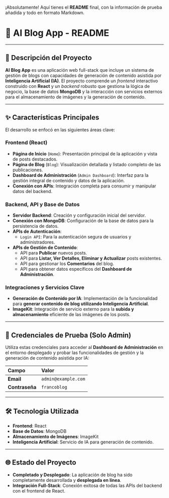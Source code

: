 ¡Absolutamente! Aquí tienes el **README** final, con la información de prueba añadida y todo en formato Markdown.

# 🚀 AI Blog App - README

---

## 📝 Descripción del Proyecto

**AI Blog App** es una aplicación web full-stack que incluye un sistema de gestión de blogs con capacidades de generación de contenido asistida por **Inteligencia Artificial (IA)**. El proyecto comprende un *frontend* interactivo construido con **React** y un *backend* robusto que gestiona la lógica de negocio, la base de datos **MongoDB** y la interacción con servicios externos para el almacenamiento de imágenes y la generación de contenido.

---

## ✨ Características Principales

El desarrollo se enfocó en las siguientes áreas clave:

### Frontend (React)
* **Página de Inicio** (`Home`): Presentación principal de la aplicación y vista de posts destacados.
* **Página de Blog** (`Blog`): Visualización detallada y listado completo de las publicaciones.
* **Dashboard de Administración** (`Admin Dashboard`): Interfaz para la gestión integral de contenido y datos de la aplicación.
* **Conexión con APIs**: Integración completa para consumir y manipular datos del backend.

### Backend, API y Base de Datos
* **Servidor Backend**: Creación y configuración inicial del servidor.
* **Conexión con MongoDB**: Configuración de la base de datos para la persistencia de datos.
* **APIs de Autenticación**:
    * `Login API`: Para la autenticación segura de usuarios y administradores.
* **APIs de Gestión de Contenido**:
    * API para **Publicar** nuevos posts.
    * API para **Listar, Ver Detalles, Eliminar y Actualizar** posts existentes.
    * API para gestionar los **Comentarios** del blog.
    * API para obtener datos específicos del **Dashboard de Administración**.

### Integraciones y Servicios Clave
* **Generación de Contenido por IA**: Implementación de la funcionalidad para **generar contenido de blog utilizando Inteligencia Artificial**.
* **ImageKit**: Integración de servicio externo para la **subida y almacenamiento** eficiente de las imágenes de los posts.

---

## 🔑 Credenciales de Prueba (Solo Admin)

Utiliza estas credenciales para acceder al **Dashboard de Administración** en el entorno desplegado y probar las funcionalidades de gestión y la generación de contenido asistida por IA:

| Campo | Valor |
| :--- | :--- |
| **Email** | `admin@example.com` |
| **Contraseña** | `francoblog` |

---

## 🛠️ Tecnología Utilizada

* **Frontend**: React
* **Base de Datos**: MongoDB
* **Almacenamiento de Imágenes**: ImageKit
* **Inteligencia Artificial**: Servicio de IA para generación de contenido.

---

## 🌐 Estado del Proyecto

* **Completado y Desplegado**: La aplicación de blog ha sido completamente desarrollada y **desplegada en línea**.
* **Integración Full-Stack**: Conexión exitosa de todas las APIs del backend con el frontend de React.
